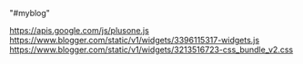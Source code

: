 "#myblog" 

https://apis.google.com/js/plusone.js
https://www.blogger.com/static/v1/widgets/3396115317-widgets.js
https://www.blogger.com/static/v1/widgets/3213516723-css_bundle_v2.css
